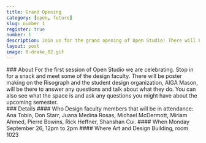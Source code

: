 ```yaml
---
title: Grand Opening
category: [open, future]
slug: number 1
register: true
number: 1
description: Join us for the grand opening of Open Studio! There will be food, drinks, and poster making. You'll also have the chance to meet some of the design faculty.
layout: post
image: 8-drake_02.gif
---
```

<section class="intro-material" markdown="1">
<div class="intro-text" markdown="1">
### About
For the first session of Open Studio we are celebrating. Stop in for a snack and meet some of the design faculty. There will be poster making on the Risograph and the student design organization, AIGA Mason, will be there to answer any questions and talk about what they do. You can also see what the space is and ask any questions you might have about the upcoming semester.
</div>
</section>
<section class="presenter-container-single" markdown="1">
<article markdown="1">
### Details
#### Who
Design faculty members that will be in attendance: Ana Tobin, Don Starr, Juana Medina Rosas, Michael McDermott, Miriam Ahmed, Pierre Bowins, Rick Heffner, Shanshan Cui.
#### When
Monday September 26, 12pm to 2pm
#### Where
Art and Design Building, room 1023
</article>
</section>
